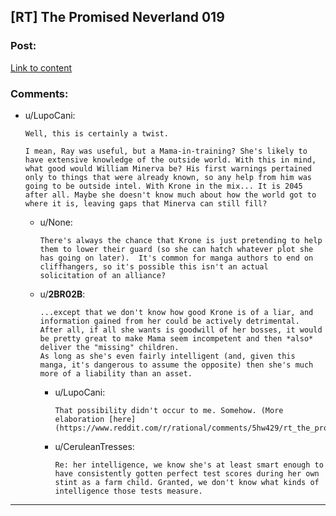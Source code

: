## [RT] The Promised Neverland 019

### Post:

[Link to content](http://mangastream.com/read/neverland/019/3883/1)

### Comments:

- u/LupoCani:
  ```
  Well, this is certainly a twist.

  I mean, Ray was useful, but a Mama-in-training? She's likely to have extensive knowledge of the outside world. With this in mind, what good would William Minerva be? His first warnings pertained only to things that were already known, so any help from him was going to be outside intel. With Krone in the mix... It is 2045 after all. Maybe she doesn't know much about how the world got to where it is, leaving gaps that Minerva can still fill?
  ```

  - u/None:
    ```
    There's always the chance that Krone is just pretending to help them to lower their guard (so she can hatch whatever plot she has going on later).  It's common for manga authors to end on cliffhangers, so it's possible this isn't an actual solicitation of an alliance?
    ```

  - u/__2BR02B__:
    ```
    ...except that we don't know how good Krone is of a liar, and information gained from her could be actively detrimental. After all, if all she wants is goodwill of her bosses, it would be pretty great to make Mama seem incompetent and then *also* deliver the "missing" children. 
    As long as she's even fairly intelligent (and, given this manga, it's dangerous to assume the opposite) then she's much more of a liability than an asset.
    ```

    - u/LupoCani:
      ```
      That possibility didn't occur to me. Somehow. (More elaboration [here](https://www.reddit.com/r/rational/comments/5hw429/rt_the_promised_neverland_019/db46xtk/))
      ```

    - u/CeruleanTresses:
      ```
      Re: her intelligence, we know she's at least smart enough to have consistently gotten perfect test scores during her own stint as a farm child. Granted, we don't know what kinds of intelligence those tests measure.
      ```

---

